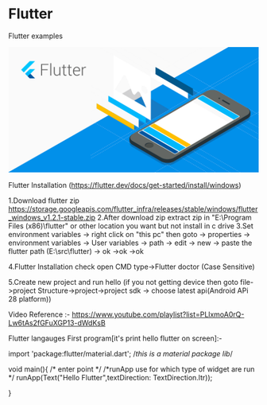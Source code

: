 # Flutter
Flutter examples

![](/flutter_readme.png)

Flutter Installation (https://flutter.dev/docs/get-started/install/windows)

1.Download flutter zip https://storage.googleapis.com/flutter_infra/releases/stable/windows/flutter_windows_v1.2.1-stable.zip
2.After download zip extract zip in "E:\Program Files (x86)\flutter" or other location you want but not install in c drive 
3.Set environment variables 
 -> right click on "this pc" then goto -> properties -> environment variables -> User variables -> path -> edit -> new -> paste the flutter path (E:\src\flutter) -> ok ->ok ->ok 

4.Flutter Installation check open CMD type->Flutter doctor (Case Sensitive)

5.Create new project and run hello 
(if you not getting device then goto file->project Structure->project->project sdk -> choose latest api(Android APi 28 platform))

 
Video Reference :- https://www.youtube.com/playlist?list=PLlxmoA0rQ-Lw6tAs2fGFuXGP13-dWdKsB



Flutter langauges First program[it's print hello flutter on screen]:-

import 'package:flutter/material.dart'; /*this is a material package lib*/

void main(){ /* enter point */
  /*runApp use for which type of widget are run */
  runApp(Text("Hello Flutter",textDirection: TextDirection.ltr));

}

